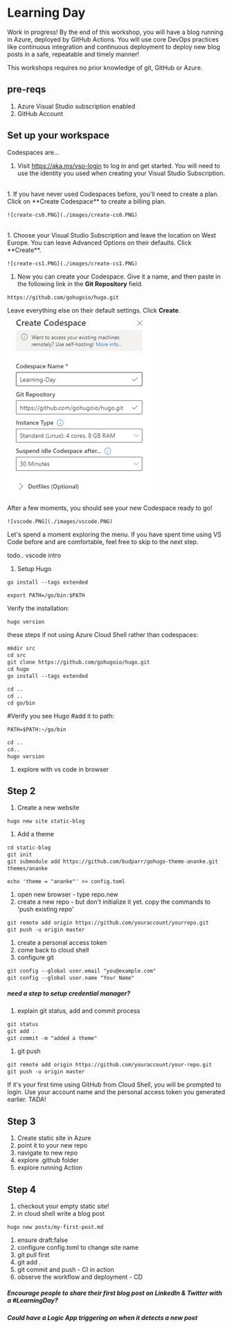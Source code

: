 # Learning Day 

Work in progress! By the end of this workshop, you will have a blog running in Azure, deployed by GitHub Actions.  You will use core DevOps practices like continuous integration and continuous deployment to deploy new blog posts in a safe, repeatable and timely manner! 

This workshops requires no prior knowledge of git, GitHub or Azure. 

## pre-reqs

1. Azure Visual Studio subscription enabled
1. GitHub Account

## Set up your workspace

Codespaces are...

1. Visit https://aka.ms/vso-login to log in and get started. You will need to use the identity you used when creating your Visual Studio Subscription.
<br>
1. If you have never used Codespaces before, you'll need to create a plan. Click on **Create Codespace** to create a billing plan. 

    ![create-cs0.PNG](./images/create-cs0.PNG)
<br>
1. Choose your Visual Studio Subscription and leave the location on West Europe. You can leave Advanced Options on their defaults. Click **Create**.
<br>

    ![create-cs1.PNG](./images/create-cs1.PNG)

1. Now you can create your Codespace. Give it a name, and then paste in the following link in the **Git Repository** field. 
```
https://github.com/gohugoio/hugo.git
```

Leave everything else on their default settings. Click **Create**.
    ![create-cs.PNG](./images/create-cs.PNG)

After a few moments, you should see your new Codespace ready to go! 

    ![vscode.PNG](./images/vscode.PNG)

Let's spend a moment exploring the menu. If you have spent time using VS Code before and are comfortable, feel free to skip to the next step.

todo.. vscode intro


1. Setup Hugo
```
go install --tags extended
```

```
export PATH=/go/bin:$PATH
```

Verify the installation:

```
hugo version
```


these steps if not using Azure Cloud Shell rather than codespaces:
```
mkdir src
cd src
git clone https://github.com/gohugoio/hugo.git
cd hugo
go install --tags extended
```
```
cd ..
cd ..
cd go/bin
```
#Verify you see Hugo
#add it to path:
```
PATH=$PATH:~/go/bin
```
```
cd ..
cd..
hugo version
```
1. explore with vs code in browser

## Step 2

1. Create a new website
```
hugo new site static-blog
```

1. Add a theme
```
cd static-blog
git init
git submodule add https://github.com/budparr/gohugo-theme-ananke.git themes/ananke
```
```
echo 'theme = "ananke"' >> config.toml
```

1. open new browser - type repo.new
1. create a new repo - but don't initialize it yet. copy the commands to 'push existing repo'

```
git remote add origin https://github.com/youraccount/yourrepo.git
git push -u origin master
```
1. create a personal access token
1. come back to cloud shell
1. configure git
```
git config --global user.email "you@example.com"
git config --global user.name "Your Name"
```

##### need a step to setup credential manager?

1. explain git status, add and commit process
```
git status
git add .
git commit -m "added a theme"
```

1. git push

```
git remote add origin https://github.com/youraccount/your-repo.git
git push -u origin master
```
If it's your first time using GitHub from Cloud Shell, you will be prompted to login. Use your account name and the personal access token you generated earlier.
TADA!

## Step 3

1. Create static site in Azure
1. point it to your new repo
1. navigate to new repo
1. explore .github folder 
1. explore running Action

## Step 4 

1. checkout your empty static site!
1. in cloud shell write a blog post
```
hugo new posts/my-first-post.md
```
1. ensure draft:false
1. configure config.toml to change site name
1. git pull first
1. git add .
1. git commit and push - CI in action
1. observe the workflow and deployment - CD

##### Encourage people to share their first blog post on LinkedIn & Twitter with a #LearningDay? 

##### Could have a Logic App triggering on when it detects a new post 